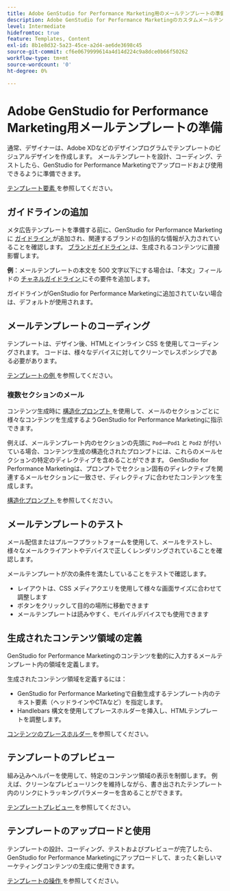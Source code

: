 ```yaml
---
title: Adobe GenStudio for Performance Marketing用のメールテンプレートの準備
description: Adobe GenStudio for Performance Marketingのカスタムメールテンプレートを作成する方法について説明します。
level: Intermediate
hidefromtoc: true
feature: Templates, Content
exl-id: 8b1e8d32-5a23-45ce-a2d4-ae6de3698c45
source-git-commit: cf6e0679999614a4d14d224c9a8dce0b66f50262
workflow-type: tm+mt
source-wordcount: '0'
ht-degree: 0%

---
```


# Adobe GenStudio for Performance Marketing用メールテンプレートの準備

通常、デザイナーは、Adobe XDなどのデザインプログラムでテンプレートのビジュアルデザインを作成します。 メールテンプレートを設計、コーディング、テストしたら、GenStudio for Performance Marketingでアップロードおよび使用できるように準備できます。

[ テンプレート要素 ](use-templates.md#template-elements) を参照してください。

## ガイドラインの追加

メタ広告テンプレートを準備する前に、GenStudio for Performance Marketingに [ ガイドライン ](/help/user-guide/guidelines/overview.md) が追加され、関連するブランドの包括的な情報が入力されていることを確認します。 [ ブランドガイドライン ](/help/user-guide/guidelines/brands.md) は、生成されるコンテンツに直接影響します。

**例**：メールテンプレートの本文を 500 文字以下にする場合は、「本文」フィールドの [ チャネルガイドライン ](/help/user-guide/guidelines/brands.md#channel-guidelines) にその要件を追加します。

ガイドラインがGenStudio for Performance Marketingに追加されていない場合は、デフォルトが使用されます。

## メールテンプレートのコーディング

テンプレートは、デザイン後、HTMLとインライン CSS を使用してコーディングされます。 コードは、様々なデバイスに対してクリーンでレスポンシブである必要があります。

[ テンプレートの例 ](/help/user-guide/content/customize-template.md#template-examples) を参照してください。

### 複数セクションのメール

コンテンツ生成時に [ 構造化プロンプト ](/help/user-guide/effective-prompts.md#structured-prompts) を使用して、メールのセクションごとに様々なコンテンツを生成するようGenStudio for Performance Marketingに指示できます。

例えば、メールテンプレート内のセクションの先頭に `Pod`—`Pod1` と `Pod2` が付いている場合、コンテンツ生成の構造化されたプロンプトには、これらのメールセクションの特定のディレクティブを含めることができます。 GenStudio for Performance Marketingは、プロンプトでセクション固有のディレクティブを関連するメールセクションに一致させ、ディレクティブに合わせたコンテンツを生成します。

[ 構造化プロンプト ](/help/user-guide/effective-prompts.md#structured-prompts) を参照してください。

## メールテンプレートのテスト

メール配信またはプルーフプラットフォームを使用して、メールをテストし、様々なメールクライアントやデバイスで正しくレンダリングされていることを確認します。

メールテンプレートが次の条件を満たしていることをテストで確認します。

* レイアウトは、CSS メディアクエリを使用して様々な画面サイズに合わせて調整します
* ボタンをクリックして目的の場所に移動できます
* メールテンプレートは読みやすく、モバイルデバイスでも使用できます

## 生成されたコンテンツ領域の定義

GenStudio for Performance Marketingのコンテンツを動的に入力するメールテンプレート内の領域を定義します。

生成されたコンテンツ領域を定義するには：

* GenStudio for Performance Marketingで自動生成するテンプレート内のテキスト要素（ヘッドラインやCTAなど）を指定します。
* Handlebars 構文を使用してプレースホルダーを挿入し、HTMLテンプレートを調整します。

[ コンテンツのプレースホルダー ](/help/user-guide/content/customize-template.md#content-placeholders) を参照してください。

## テンプレートのプレビュー

組み込みヘルパーを使用して、特定のコンテンツ領域の表示を制御します。 例えば、クリーンなプレビューリンクを維持しながら、書き出されたテンプレート内のリンクにトラッキングパラメーターを含めることができます。

[ テンプレートプレビュー ](/help/user-guide/content/customize-template.md#template-preview) を参照してください。

## テンプレートのアップロードと使用

テンプレートの設計、コーディング、テストおよびプレビューが完了したら、GenStudio for Performance Marketingにアップロードして、まったく新しいマーケティングコンテンツの生成に使用できます。

[ テンプレートの操作 ](use-templates.md) を参照してください。
